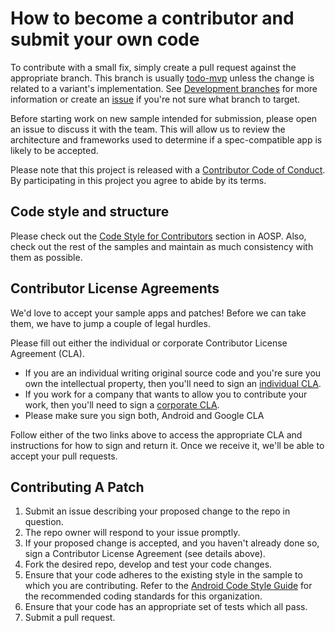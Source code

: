 # How to become a contributor and submit your own code

To contribute with a small fix, simply create a pull request against the appropriate branch. This branch is usually [todo-mvp](https://github.com/googlesamples/android-architecture/tree/todo-mvp) unless the change is related to a variant's implementation. See [Development branches](https://github.com/googlesamples/android-architecture/wiki/Development-branches) for more information or create an [issue](https://github.com/googlesamples/android-architecture/issues) if you're not sure what branch to target.

Before starting work on new sample intended for submission, please open an issue to discuss it with the team. This will allow us to review the architecture and frameworks used to determine if a spec-compatible app is likely to be accepted.

Please note that this project is released with a [Contributor Code of Conduct](https://github.com/googlesamples/android-architecture/blob/master/code-of-conduct.md). By participating in this project you agree to abide by its terms.

## Code style and structure

Please check out the [Code Style for Contributors](https://source.android.com/source/code-style.html) section in AOSP. Also, check out the rest of the samples and maintain as much consistency with them as possible.

## Contributor License Agreements

We'd love to accept your sample apps and patches! Before we can take them, we
have to jump a couple of legal hurdles.

Please fill out either the individual or corporate Contributor License Agreement (CLA).

  * If you are an individual writing original source code and you're sure you
    own the intellectual property, then you'll need to sign an [individual CLA](https://cla.developers.google.com).
  * If you work for a company that wants to allow you to contribute your work,
    then you'll need to sign a [corporate CLA](https://cla.developers.google.com).
  * Please make sure you sign both, Android and Google CLA

Follow either of the two links above to access the appropriate CLA and
instructions for how to sign and return it. Once we receive it, we'll be able to
accept your pull requests.

## Contributing A Patch

1. Submit an issue describing your proposed change to the repo in question.
1. The repo owner will respond to your issue promptly.
1. If your proposed change is accepted, and you haven't already done so, sign a
   Contributor License Agreement (see details above).
1. Fork the desired repo, develop and test your code changes.
1. Ensure that your code adheres to the existing style in the sample to which
   you are contributing. Refer to the
   [Android Code Style Guide](https://source.android.com/source/code-style.html) for the
   recommended coding standards for this organization.
1. Ensure that your code has an appropriate set of tests which all pass.
1. Submit a pull request.

